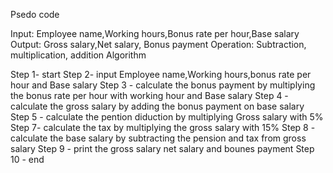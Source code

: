 Psedo code

Input: Employee name,Working hours,Bonus rate per hour,Base salary 
Output: Gross salary,Net salary, Bonus payment
Operation: Subtraction, multiplication, addition 
Algorithm 

Step 1- start
Step 2- input Employee name,Working hours,bonus rate per hour and Base salary
Step 3 - calculate the bonus payment by multiplying the bonus rate per hour with working hour and Base salary
Step 4 - calculate the gross salary by adding the bonus payment on base salary 
Step 5 - calculate the pention diduction by multiplying Gross salary with 5% 
Step 7- calculate the tax by multiplying the gross salary with 15%
Step 8 - calculate the base salary by subtracting the pension and tax from gross salary 
Step 9 - print the gross salary net salary and bounes payment 
Step 10 - end
